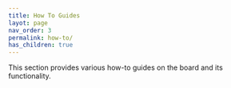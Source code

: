 ```yaml
---
title: How To Guides
layot: page
nav_order: 3
permalink: how-to/
has_children: true
---
```


This section provides various how-to guides on the board and its functionality.